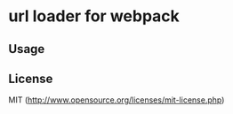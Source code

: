 # url loader for webpack

## Usage

## License

MIT (http://www.opensource.org/licenses/mit-license.php)
